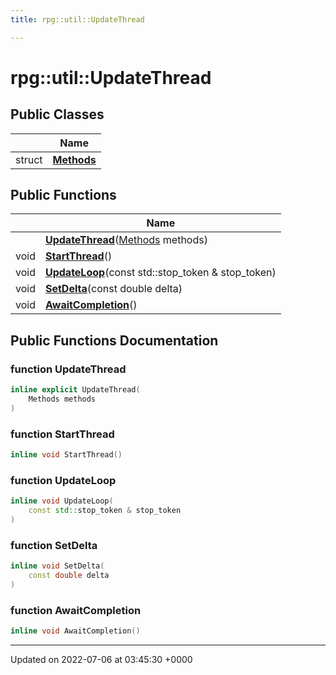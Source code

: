 ```yaml
---
title: rpg::util::UpdateThread

---
```


# rpg::util::UpdateThread





## Public Classes

|                | Name           |
| -------------- | -------------- |
| struct | **[Methods](/engine/Classes/structrpg_1_1util_1_1_update_thread_1_1_methods/)**  |

## Public Functions

|                | Name           |
| -------------- | -------------- |
| | **[UpdateThread](/engine/Classes/classrpg_1_1util_1_1_update_thread/#function-updatethread)**([Methods](/engine/Classes/structrpg_1_1util_1_1_update_thread_1_1_methods/) methods) |
| void | **[StartThread](/engine/Classes/classrpg_1_1util_1_1_update_thread/#function-startthread)**() |
| void | **[UpdateLoop](/engine/Classes/classrpg_1_1util_1_1_update_thread/#function-updateloop)**(const std::stop_token & stop_token) |
| void | **[SetDelta](/engine/Classes/classrpg_1_1util_1_1_update_thread/#function-setdelta)**(const double delta) |
| void | **[AwaitCompletion](/engine/Classes/classrpg_1_1util_1_1_update_thread/#function-awaitcompletion)**() |

## Public Functions Documentation

### function UpdateThread

```cpp
inline explicit UpdateThread(
    Methods methods
)
```


### function StartThread

```cpp
inline void StartThread()
```


### function UpdateLoop

```cpp
inline void UpdateLoop(
    const std::stop_token & stop_token
)
```


### function SetDelta

```cpp
inline void SetDelta(
    const double delta
)
```


### function AwaitCompletion

```cpp
inline void AwaitCompletion()
```


-------------------------------

Updated on 2022-07-06 at 03:45:30 +0000